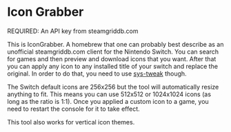 # Icon Grabber

REQUIRED: An API key from steamgriddb.com

This is IconGrabber. A homebrew that one can probably best describe as an unofficial steamgriddb.com client for the Nintendo Switch. You can search for games and then preview and download icons that you want. After that you can apply any icon to any installed title of your switch and replace the original. In order to do that, you need to use [sys-tweak](https://gbatemp.net/threads/custom-game-icons-tutorial-and-sharing-hub-no-forwarders.574675/) though.


The Switch default icons are 256x256 but the tool will automatically resize anything to fit. This means you can use 512x512 or 1024x1024 icons (as long as the ratio is 1:1). Once you applied a custom icon to a game, you need to restart the console for it to take effect.

This tool also works for vertical icon themes.

